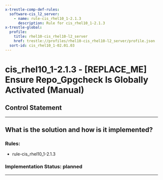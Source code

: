```yaml
---
x-trestle-comp-def-rules:
  software-cis_l2_server:
    - name: rule-cis_rhel10_1-2.1.3
      description: Rule for cis_rhel10_1-2.1.3
x-trestle-global:
  profile:
    title: rhel10-cis_rhel10-l2_server
    href: trestle://profiles/rhel10-cis_rhel10-l2_server/profile.json
  sort-id: cis_rhel10_1-02.01.03
---
```


# cis_rhel10_1-2.1.3 - \[REPLACE_ME\] Ensure Repo_Gpgcheck Is Globally Activated (Manual)

## Control Statement

______________________________________________________________________

## What is the solution and how is it implemented?

<!-- For implementation status enter one of: implemented, partial, planned, alternative, not-applicable -->

<!-- Note that the list of rules under ### Rules: is read-only and changes will not be captured after assembly to JSON -->

<!-- Add control implementation description here for control: cis_rhel10_1-2.1.3 -->

### Rules:

  - rule-cis_rhel10_1-2.1.3

### Implementation Status: planned

______________________________________________________________________

